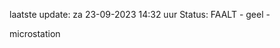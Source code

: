 laatste update: 
za 23-09-2023 14:32   uur 
Status: FAALT - geel - 
<div class="service Y">microstation</div>
